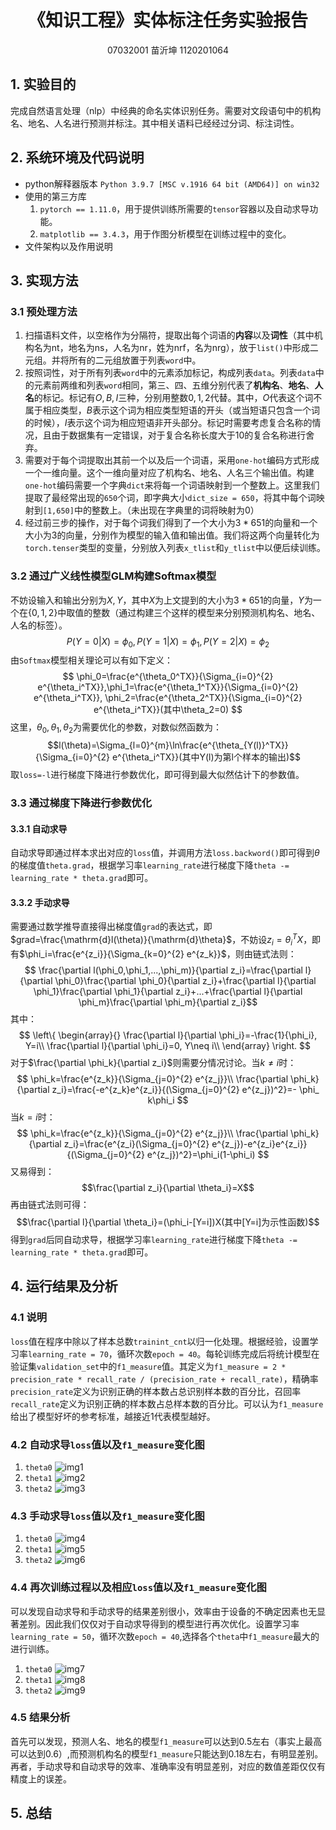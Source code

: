 <h1 align = "center">《知识工程》实体标注任务实验报告</h1>
<p align = "center">07032001 苗沂坤 1120201064</p>

## 1. 实验目的
完成自然语言处理（nlp）中经典的命名实体识别任务。需要对文段语句中的机构名、地名、人名进行预测并标注。其中相关语料已经经过分词、标注词性。

## 2. 系统环境及代码说明
* python解释器版本
`Python 3.9.7 [MSC v.1916 64 bit (AMD64)] on win32`
* 使用的第三方库
  1. `pytorch == 1.11.0`，用于提供训练所需要的`tensor`容器以及自动求导功能。
  2. `matplotlib == 3.4.3`，用于作图分析模型在训练过程中的变化。
* 文件架构以及作用说明
  
## 3. 实现方法
### 3.1 预处理方法
1. 扫描语料文件，以空格作为分隔符，提取出每个词语的**内容**以及**词性**（其中机构名为nt，地名为ns，人名为nr，姓为nrf，名为nrg），放于`list()`中形成二元组。并将所有的二元组放置于列表`word`中。
2. 按照词性，对于所有列表`word`中的元素添加标记，构成列表`data`。列表`data`中的元素前两维和列表`word`相同，第三、四、五维分别代表了**机构名**、**地名**、**人名**的标记。标记有$O,B,I$三种，分别用整数$0,1,2$代替。其中，$O$代表这个词不属于相应类型，$B$表示这个词为相应类型短语的开头（或当短语只包含一个词的时候），$I$表示这个词为相应短语非开头部分。标记时需要考虑复合名称的情况，且由于数据集有一定错误，对于复合名称长度大于10的复合名称进行舍弃。
3. 需要对于每个词提取出其前一个以及后一个词语，采用`one-hot`编码方式形成一个一维向量。这个一维向量对应了机构名、地名、人名三个输出值。构建`one-hot`编码需要一个字典`dict`来将每一个词语映射到一个整数上。这里我们提取了最经常出现的`650`个词，即字典大小`dict_size = 650`，将其中每个词映射到`[1,650]`中的整数上。（未出现在字典里的词将映射为$0$）
4. 经过前三步的操作，对于每个词我们得到了一个大小为$3*651$的向量和一个大小为$3$的向量，分别作为模型的输入值和输出值。我们将这两个向量转化为`torch.tenser`类型的变量，分别放入列表`x_tlist`和`y_tlist`中以便后续训练。

### 3.2 通过广义线性模型GLM构建Softmax模型
不妨设输入和输出分别为$X,Y$，其中$X$为上文提到的大小为$3*651$的向量，$Y$为一个在$\left \{ 0, 1, 2 \right \}$中取值的整数（通过构建三个这样的模型来分别预测机构名、地名、人名的标签）。
$$ P(Y=0|X)=\phi_0,P(Y=1|X)=\phi_1,P(Y=2|X)=\phi_2$$
由`Softmax`模型相关理论可以有如下定义：
$$
\phi_0=\frac{e^{\theta_0^TX}}{\Sigma_{i=0}^{2} e^{\theta_i^TX}},\phi_1=\frac{e^{\theta_1^TX}}{\Sigma_{i=0}^{2} e^{\theta_i^TX}},
\phi_2=\frac{e^{\theta_2^TX}}{\Sigma_{i=0}^{2} e^{\theta_i^TX}}(其中\theta_2=0)
$$
这里，$\theta_0,\theta_1,\theta_2$为需要优化的参数，对数似然函数为：
$$l(\theta)=\Sigma_{l=0}^{m}\ln\frac{e^{\theta_{Y(l)}^TX}}{\Sigma_{i=0}^{2} e^{\theta_i^TX}}(其中Y(l)为第l个样本的输出)$$
取`loss=-l`进行梯度下降进行参数优化，即可得到最大似然估计下的参数值。
### 3.3 通过梯度下降进行参数优化
#### 3.3.1 自动求导
自动求导即通过样本求出对应的`loss`值，并调用方法`loss.backword()`即可得到$\theta$的梯度值`theta.grad`，根据学习率`learning_rate`进行梯度下降`theta -= learning_rate * theta.grad`即可。
#### 3.3.2 手动求导
需要通过数学推导直接得出梯度值`grad`的表达式，即$grad=\frac{\mathrm{d}l(\theta)}{\mathrm{d}\theta}$，不妨设$z_i=\theta_i^TX$，即有$\phi_i=\frac{e^{z_i}}{\Sigma_{k=0}^{2} e^{z_k}}$，则由链式法则：
$$
\frac{\partial l(\phi_0,\phi_1,...,\phi_m)}{\partial z_i}=\frac{\partial l}{\partial \phi_0}\frac{\partial \phi_0}{\partial z_i}+\frac{\partial l}{\partial \phi_1}\frac{\partial \phi_1}{\partial z_i}+...+\frac{\partial l}{\partial \phi_m}\frac{\partial \phi_m}{\partial z_i}$$
其中：
$$
\left\{
  \begin{array}{}  
             \frac{\partial l}{\partial \phi_i}=-\frac{1}{\phi_i}, Y=i\\  
             \frac{\partial l}{\partial \phi_i}=0, Y\neq i\\  
  \end{array} 
\right.
$$
对于$\frac{\partial \phi_k}{\partial z_i}$则需要分情况讨论。当$k\neq i$时：
$$
\phi_k=\frac{e^{z_k}}{\Sigma_{j=0}^{2} e^{z_j}}\\
\frac{\partial \phi_k}{\partial z_i}=\frac{-e^{z_k}e^{z_i}}{(\Sigma_{j=0}^{2} e^{z_j})^2}=- \phi_ k\phi_i
$$
当$k=i$时：
$$
\phi_k=\frac{e^{z_k}}{\Sigma_{j=0}^{2} e^{z_j}}\\
\frac{\partial \phi_k}{\partial z_i}=\frac{e^{z_i}(\Sigma_{j=0}^{2} e^{z_j})-e^{z_i}e^{z_i}}{(\Sigma_{j=0}^{2} e^{z_j})^2}=\phi_i(1-\phi_i)
$$
又易得到：
$$\frac{\partial z_i}{\partial \theta_i}=X$$
再由链式法则可得：
$$\frac{\partial l}{\partial \theta_i}=(\phi_i-[Y=i])X(其中[Y=i]为示性函数)$$
得到`grad`后同自动求导，根据学习率`learning_rate`进行梯度下降`theta -= learning_rate * theta.grad`即可。
## 4. 运行结果及分析
### 4.1 说明
`loss`值在程序中除以了样本总数`trainint_cnt`以归一化处理。根据经验，设置学习率`learning_rate = 70`，循环次数`epoch = 40`。每轮训练完成后将统计模型在验证集`validation_set`中的`f1_measure`值。其定义为`f1_measure = 2 * precision_rate * recall_rate / (precision_rate + recall_rate)`，精确率`precision_rate`定义为识别正确的样本数占总识别样本数的百分比，召回率`recall_rate`定义为识别正确的样本数占总样本数的百分比。可以认为`f1_measure`给出了模型好坏的参考标准，越接近$1$代表模型越好。
### 4.2 自动求导`loss`值以及`f1_measure`变化图
1. `theta0`
![img1](auto0_theta0.png)
2. `theta1`
![img2](auto0_theta1.png)
3. `theta2`
![img3](auto0_theta2.png)
### 4.3 手动求导`loss`值以及`f1_measure`变化图
1. `theta0`
![img4](manual-_theta0.png)
2. `theta1`
![img5](manual0_theta1.png)
3. `theta2`
![img6](manual0_theta2.png)
### 4.4 再次训练过程以及相应`loss`值以及`f1_measure`变化图
可以发现自动求导和手动求导的结果差别很小，效率由于设备的不确定因素也无显著差别。因此我们仅仅对于自动求导得到的模型进行再次优化。设置学习率`learning_rate = 50`，循环次数`epoch = 40`,选择各个`theta`中`f1_measure`最大的进行训练。
1. `theta0`
![img7](auto1_theta0.png)
2. `theta1`
![img8](auto1_theta1.png)
3. `theta2`
![img9](auto1_theta2.png)
### 4.5 结果分析
首先可以发现，预测人名、地名的模型`f1_measure`可以达到$0.5$左右（事实上最高可以达到$0.6$）,而预测机构名的模型`f1_measure`只能达到$0.18$左右，有明显差别。
再者，手动求导和自动求导的效率、准确率没有明显差别，对应的数值差距仅仅有精度上的误差。
## 5. 总结


